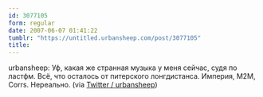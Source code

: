 ```yaml
---
id: 3077105
form: regular
date: 2007-06-07 01:41:22
tumblr: "https://untitled.urbansheep.com/post/3077105"
title:
---
```


<p>urbansheep: Уф, какая же странная музыка у меня сейчас, судя по ластфм. Всё, что осталось от питерского лонгдистанса. Империя, М2М, Corrs. Нереально. (via <a href="http://twitter.com/urbansheep/statuses/93861822">Twitter / urbansheep</a>)</p>

